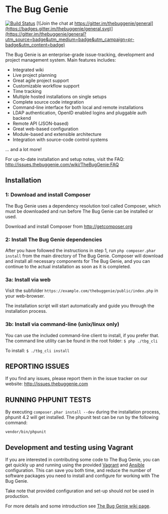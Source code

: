 # The Bug Genie

[![Build Status](https://travis-ci.org/thebuggenie/thebuggenie.png?branch=master)](https://travis-ci.org/thebuggenie/thebuggenie) 
[![Join the chat at https://gitter.im/thebuggenie/general](https://badges.gitter.im/thebuggenie/general.svg)](https://gitter.im/thebuggenie/general?utm_source=badge&utm_medium=badge&utm_campaign=pr-badge&utm_content=badge)

The Bug Genie is an enterprise-grade issue-tracking, development and project
management system. Main features includes:
* Integrated wiki
* Live project planning
* Great agile project support
* Customizable workflow support
* Time tracking
* Multiple hosted installations on single setups
* Complete source code integration
* Command-line interface for both local and remote installations
* LDAP authentication, OpenID enabled logins and pluggable auth backend
* Remote API (JSON-based)
* Great web-based configuration
* Module-based and extensible architecture
* Integration with source-code control systems

... and a lot more!

For up-to-date installation and setup notes, visit the FAQ:
http://issues.thebuggenie.com/wiki/TheBugGenie:FAQ


## Installation

### 1: Download and install Composer

The Bug Genie uses a dependency resolution tool called Composer, which must
be downloaded and run before The Bug Genie can be installed or used.

Download and install Composer from http://getcomposer.org


### 2: Install The Bug Genie dependencies

After you have followed the instructions in step 1, run
`php composer.phar install`
from the main directory of The Bug Genie. Composer will download and install
all necessary components for The Bug Genie, and you can continue to the actual
installation as soon as it is completed.


### 3a: Install via web

Visit the subfolder `https://example.com/thebuggenie/public/index.php` in your web-browser.

The installation script will start automatically and guide you through the
installation process.


### 3b: Install via command-line (unix/linux only)

You can use the included command-line client to install, if you prefer that.
The command line utility can be found in the root folder: `$ php ./tbg_cli`

To install:
`$ ./tbg_cli install`


## REPORTING ISSUES

If you find any issues, please report them in the issue tracker on our website:
http://issues.thebuggenie.com


## RUNNING PHPUNIT TESTS

By executing `composer.phar install --dev` during the installation process, phpunit 4.2 will get installed. The phpunit test can be run by the following command:
```
vendor/bin/phpunit
```


## Development and testing using Vagrant

If you are interested in contributing some code to The Bug Genie, you can get quickly up and running using the provided [Vagrant](https://www.vagrantup.com/) and [Ansible](https://www.ansible.com/) configuration. This can save you both time, and reduce the number of software packages you need to install and configure for working with The Bug Genie.

Take note that provided configuration and set-up should *not* be used in production.

For more details and some introduction see [The Bug Genie wiki page](http://issues.thebuggenie.com/wiki/TheBugGenie%3ADevelopment%3AVagrant).
